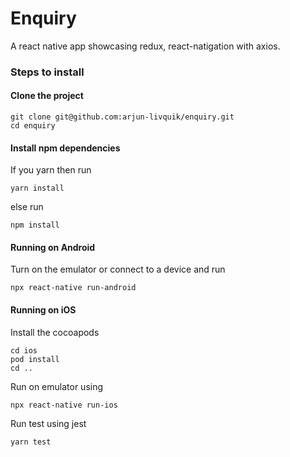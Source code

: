 # Enquiry
A react native app showcasing redux, react-natigation with axios.

### Steps to install
#### Clone the project
    git clone git@github.com:arjun-livquik/enquiry.git
    cd enquiry
 #### Install npm dependencies
If you yarn then run

    yarn install

else run

    npm install
    
    
#### Running on Android
Turn on the emulator or connect to a device and run

    npx react-native run-android
#### Running on iOS
Install the cocoapods

    cd ios
    pod install
    cd ..
Run on emulator using

    npx react-native run-ios

Run test using jest

    yarn test

